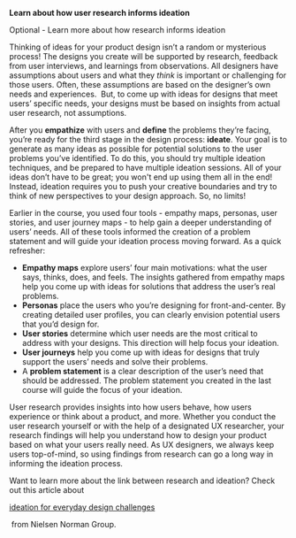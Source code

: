 
**Learn about how user research informs ideation**

  

  

Optional - Learn more about how research informs ideation

  

  

Thinking of ideas for your product design isn’t a random or mysterious process! The designs you create will be supported by research, feedback from user interviews, and learnings from observations. All designers have assumptions about users and what they _think_ is important or challenging for those users. Often, these assumptions are based on the designer’s own needs and experiences.  But, to come up with ideas for designs that meet users’ specific needs, your designs must be based on insights from actual user research, not assumptions. 

After you **empathize** with users and **define** the problems they’re facing, you’re ready for the third stage in the design process: **ideate**. Your goal is to generate as many ideas as possible for potential solutions to the user problems you’ve identified. To do this, you should try multiple ideation techniques, and be prepared to have multiple ideation sessions. All of your ideas don’t have to be great; you won't end up using them all in the end! Instead, ideation requires you to push your creative boundaries and try to think of new perspectives to your design approach. So, no limits!

Earlier in the course, you used four tools - empathy maps, personas, user stories, and user journey maps - to help gain a deeper understanding of users’ needs. All of these tools informed the creation of a problem statement and will guide your ideation process moving forward. As a quick refresher: 

- **Empathy maps** explore users’ four main motivations: what the user says, thinks, does, and feels. The insights gathered from empathy maps help you come up with ideas for solutions that address the user’s real problems. 
- **Personas** place the users who you’re designing for front-and-center. By creating detailed user profiles, you can clearly envision potential users that you’d design for.
- **User stories** determine which user needs are the most critical to address with your designs. This direction will help focus your ideation.
- **User journeys** help you come up with ideas for designs that truly support the users’ needs and solve their problems. 
- A **problem statement** is a clear description of the user’s need that should be addressed. The problem statement you created in the last course will guide the focus of your ideation. 

User research provides insights into how users behave, how users experience or think about a product, and more. Whether you conduct the user research yourself or with the help of a designated UX researcher, your research findings will help you understand how to design your product based on what your users really need. As UX designers, we always keep users top-of-mind, so using findings from research can go a long way in informing the ideation process.

Want to learn more about the link between research and ideation? Check out this article about 

[ideation for everyday design challenges](https://www.nngroup.com/articles/ux-ideation/)

[](https://www.nngroup.com/articles/ux-ideation/)  

 from Nielsen Norman Group.